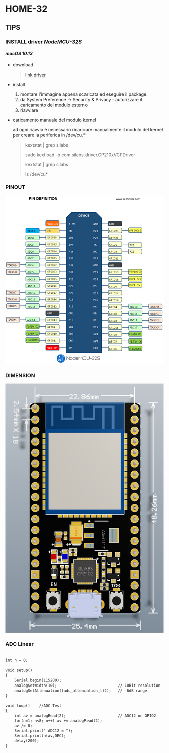 # **HOME-32**

## **TIPS**

### **INSTALL driver _NodeMCU-32S_**

#### _macOS 10.13_

* download

  >[link driver](https://www.silabs.com/products/development-tools/software/usb-to-uart-bridge-vcp-drivers)

* install

  1. montare l'immagine appena scaricata ed eseguire il package.
  1. da System Preference -> Security & Privacy - autorizzare il caricamento del modulo esterno
  1. riavviare

* caricamento manuale del modulo kernel

  ad ogni riavvio è necessario ricaricare manualmente il modulo del kernel
  per creare la periferica in /dev/cu.*

  >kextstat | grep silabs
  >
  >sudo kextload -b com.silabs.driver.CP210xVCPDriver
  >
  >kextstat | grep silabs
  >
  >ls /dev/cu*

### **PINOUT**

![NodeMCU-32S](resource/nodemcu_32s_pin.png)

### **DIMENSION**

![NodeMCU-32S](resource/nodemcu_32s_size1.png)

### **ADC Linear**

``` arduino

int n = 0;

void setup()
{
    Serial.begin(115200);
    analogSetWidth(10);                           // 10Bit resolution
    analogSetAttenuation((adc_attenuation_t)2);   // -6dB range
}

void loop()    //ADC Test
{
    int av = analogRead(2);                       // ADC12 on GPIO2
    for(n=1; n<8; n++) av += analogRead(2);
    av /= 8;
    Serial.print(" ADC12 = ");
    Serial.println(av,DEC);
    delay(200);
}
```